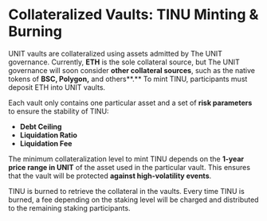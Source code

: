 # Collateralized Vaults: TINU Minting & Burning

UNIT vaults are collateralized using assets admitted by The UNIT governance. Currently, **ETH** is the sole collateral source, but The UNIT governance will soon consider **other collateral sources**, such as the native tokens of **BSC, Polygon,** and others**.** To mint TINU, participants must deposit ETH into UNIT vaults.&#x20;

Each vault only contains one particular asset and a set of **risk parameters** to ensure the stability of TINU:

* **Debt Ceiling**
* **Liquidation Ratio**
* **Liquidation Fee**

The minimum collateralization level to mint TINU depends on the **1-year price range in UNIT** of the asset used in the particular vault. This ensures that the vault will be protected **against high-volatility events**.

TINU is burned to retrieve the collateral in the vaults. Every time TINU is burned, a fee depending on the staking level will be charged and distributed to the remaining staking participants.
